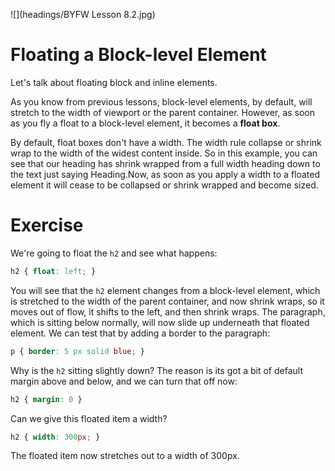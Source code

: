 ![](headings/BYFW Lesson 8.2.jpg)

# Floating a Block-level Element

Let's talk about floating block and inline elements.

As you know from previous lessons, block-level elements, by default, will stretch to the width of viewport or the parent container. However, as soon as you fly a float to a block-level element, it becomes a **float box**.

By default, float boxes don't have a width. The width rule collapse or shrink wrap to the width of the widest content inside. So in this example, you can see that our heading has shrink wrapped from a full width heading down to the text just saying Heading.Now, as soon as you apply a width to a floated element it will cease to be collapsed or shrink wrapped and become sized.

# Exercise

We're going to float the `h2` and see what happens:

```css
h2 { float: left; }
```

You will see that the `h2` element changes from a block-level element, which is stretched to the width of the parent container, and now shrink wraps, so it moves out of flow, it shifts to the left, and then shrink wraps. The paragraph, which is sitting below normally, will now slide up underneath that floated element. We can test that by adding a border to the paragraph:

```css
p { border: 5 px solid blue; }
```

Why is the `h2` sitting slightly down? The reason is its got a bit of default margin above and below, and we can turn that off now:

```css
h2 { margin: 0 }
```

Can we give this floated item a width?

```css
h2 { width: 300px; }
```

The floated item now stretches out to a width of 300px.